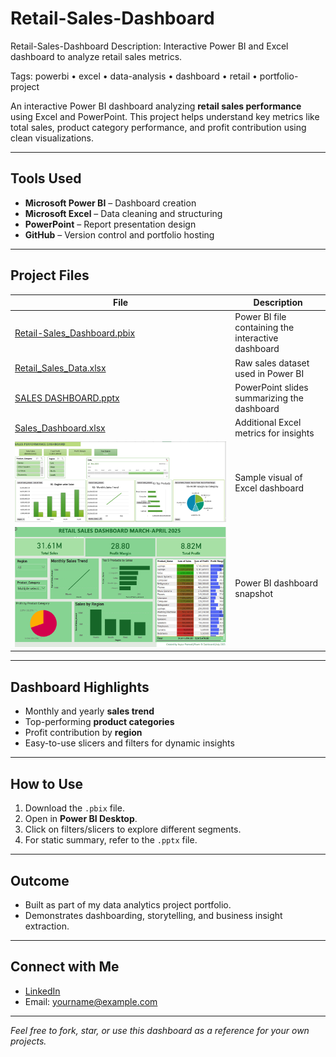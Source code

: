 # Retail-Sales-Dashboard
Retail-Sales-Dashboard
 Description: Interactive Power BI and Excel dashboard to analyze retail sales metrics.

 Tags: powerbi • excel • data-analysis • dashboard • retail • portfolio-project

An interactive Power BI dashboard analyzing **retail sales performance** using Excel and PowerPoint. This project helps understand key metrics like total sales, product category performance, and profit contribution using clean visualizations.

---

##  Tools Used

- **Microsoft Power BI** – Dashboard creation
- **Microsoft Excel** – Data cleaning and structuring
- **PowerPoint** – Report presentation design
- **GitHub** – Version control and portfolio hosting

---

## Project Files

| File | Description |
|------|-------------|
| [Retail-Sales_Dashboard.pbix](https://github.com/nupurpramod/Retail-Sales-Dashboard/raw/main/Retail-Sales_Dashboard.pbix) | Power BI file containing the interactive dashboard |
| [Retail_Sales_Data.xlsx](https://github.com/nupurpramod/Retail-Sales-Dashboard/raw/main/Retail_Sales_Data.xlsx) | Raw sales dataset used in Power BI |
| [SALES DASHBOARD.pptx](https://github.com/nupurpramod/Retail-Sales-Dashboard/raw/main/SALES%20DASHBOARD.pptx) | PowerPoint slides summarizing the dashboard |
| [Sales_Dashboard.xlsx](https://github.com/nupurpramod/Retail-Sales-Dashboard/raw/main/Sales_Dashboard.xlsx) | Additional Excel metrics for insights |
| ![Excel Dashboard](https://github.com/nupurpramod/Retail-Sales-Dashboard/raw/main/excel_dashboard.png) | Sample visual of Excel dashboard |
| ![Power BI Dashboard](https://github.com/nupurpramod/Retail-Sales-Dashboard/raw/main/powerbi_dashboard.png) | Power BI dashboard snapshot |

---

##  Dashboard Highlights

- Monthly and yearly **sales trend**
- Top-performing **product categories**
- Profit contribution by **region**
- Easy-to-use slicers and filters for dynamic insights

---

##  How to Use

1. Download the `.pbix` file.
2. Open in **Power BI Desktop**.
3. Click on filters/slicers to explore different segments.
4. For static summary, refer to the `.pptx` file.

---

## Outcome

- Built as part of my data analytics project portfolio.
- Demonstrates dashboarding, storytelling, and business insight extraction.

---

## Connect with Me

-  [LinkedIn](https://www.linkedin.com/in/nupurpramod/)
-  Email: yourname@example.com

---

 _Feel free to fork, star, or use this dashboard as a reference for your own projects._

